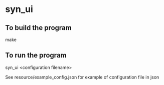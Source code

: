 # syn_ui

## To build the program
make

## To run the program 

syn_ui &lt;configuration filename&gt;

See resource/example_config.json for example of configuration file in json